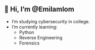 ## 👋 Hi, I’m @Emilamlom

- I’m studying cybersecurity in college.
- I’m currently learning:
  - Python
  - Reverse Engineering
  - Forensics

<!---
Emilamlom/Emilamlom is a ✨ special ✨ repository because its `README.md` (this file) appears on your GitHub profile.
You can click the Preview link to take a look at your changes.
--->
